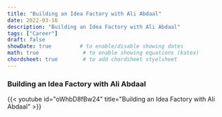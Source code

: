 ```yaml
---
title: "Building an Idea Factory with Ali Abdaal"
date: 2022-03-16
description: "Building an Idea Factory with Ali Abdaal"
tags: ["Career"]
draft: false
showDate: true         # to enable/disable showing dates
math: true              # to enable showing equations (katex)
chordsheet: true        # to add chordsheet styelsheet
---
```


### Building an Idea Factory with Ali Abdaal

{{< youtube id="oWhbD8fBw24" title="Building an Idea Factory with Ali Abdaal" >}}

